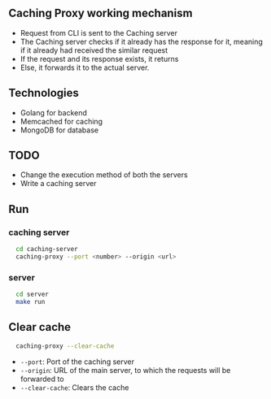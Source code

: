 ## Caching Proxy working mechanism
* Request from CLI is sent to the Caching server  
* The Caching server checks if it already has the response for it, meaning if it already had received the similar request 
* If the request and its response exists, it returns
* Else, it forwards it to the actual server.

## Technologies 
* Golang for backend
* Memcached for caching
* MongoDB for database
 
## TODO
* Change the execution method of both the servers
* Write a caching server 

## Run 
### caching server
```bash
  cd caching-server
  caching-proxy --port <number> --origin <url>
```

### server
```bash
  cd server
  make run
```



## Clear cache
```bash
  caching-proxy --clear-cache
```

* `--port`: Port of the caching server
* `--origin`: URL of the main server, to which the requests will be forwarded to
* `--clear-cache`: Clears the cache

